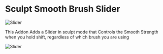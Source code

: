 # Sculpt Smooth Brush Slider

![Slider](https://blenderboi.com/gallery/SculptSmoothBrushSlider/Banner.png)

This Addon Adds a Slider in sculpt mode that Controls the Smooth Strength when you hold shift, regardless of which brush you are using

![Slider](https://blenderboi.com/gallery/SculptSmoothBrushSlider/Slider.png)
